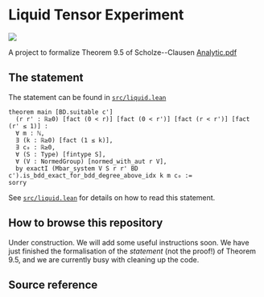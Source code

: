 # Liquid Tensor Experiment

![](https://github.com/leanprover-community/lean-liquid/workflows/continuous%20integration/badge.svg?branch=master)

A project to formalize Theorem 9.5 of Scholze--Clausen [Analytic.pdf]

## The statement

The statement can be found in [`src/liquid.lean`](https://github.com/leanprover-community/lean-liquid/blob/master/src/liquid.lean#L32)

```lean
theorem main [BD.suitable c']
  (r r' : ℝ≥0) [fact (0 < r)] [fact (0 < r')] [fact (r < r')] [fact (r' ≤ 1)] :
  ∀ m : ℕ,
  ∃ (k : ℝ≥0) [fact (1 ≤ k)],
  ∃ c₀ : ℝ≥0,
  ∀ (S : Type) [fintype S],
  ∀ (V : NormedGroup) [normed_with_aut r V],
  by exactI (Mbar_system V S r r' BD c').is_bdd_exact_for_bdd_degree_above_idx k m c₀ :=
sorry
```

See [`src/liquid.lean`](https://github.com/leanprover-community/lean-liquid/blob/master/src/liquid.lean#43)
for details on how to read this statement.

## How to browse this repository

Under construction.
We will add some useful instructions soon.
We have just finished the formalisation of the *statement* (not the proof!) of Theorem 9.5,
and we are currently busy with cleaning up the code.

## Source reference

[Analytic.pdf]: http://www.math.uni-bonn.de/people/scholze/Analytic.pdf

